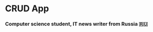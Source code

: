 <h1 align="left">CRUD App</h1> 
<h3 align="left">Computer science student, IT news writer from Russia 🇷🇺</h3>
